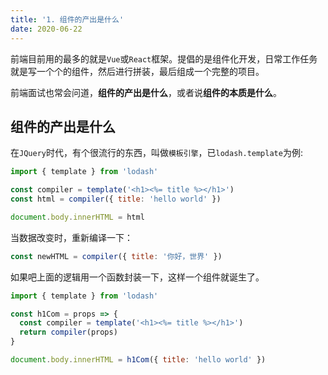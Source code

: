 ```yaml
---
title: '1. 组件的产出是什么'
date: 2020-06-22
---
```

前端目前用的最多的就是`Vue`或`React`框架。提倡的是组件化开发，日常工作任务就是写一个个的组件，然后进行拼装，最后组成一个完整的项目。

前端面试也常会问道，<span style="font-weight: 700">组件的产出是什么</span>，或者说<span style="font-weight: 700">组件的本质是什么</span>。

## 组件的产出是什么
在`JQuery`时代，有个很流行的东西，叫做`模板引擎`，已`lodash.template`为例:
```js
import { template } from 'lodash'

const compiler = template('<h1><%= title %></h1>')
const html = compiler({ title: 'hello world' })

document.body.innerHTML = html
```
当数据改变时，重新编译一下：
```js
const newHTML = compiler({ title: '你好，世界' })
```
如果吧上面的逻辑用一个函数封装一下，这样一个组件就诞生了。
```js
import { template } from 'lodash'

const h1Com = props => {
  const compiler = template('<h1><%= title %></h1>')
  return compiler(props)
}

document.body.innerHTML = h1Com({ title: 'hello world' })
```
